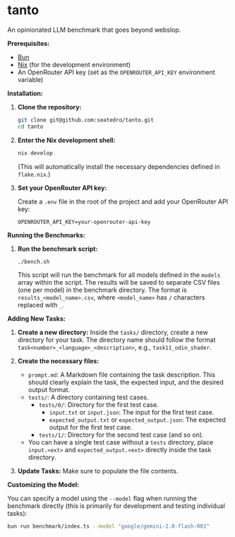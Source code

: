 # tanto

An opinionated LLM benchmark that goes beyond webslop.

**Prerequisites:**

*   [Bun](https://bun.sh/)
*   [Nix](https://nixos.org/download.html) (for the development environment)
*   An OpenRouter API key (set as the `OPENROUTER_API_KEY` environment variable)

**Installation:**

1.  **Clone the repository:**

    ```bash
    git clone git@github.com:seatedro/tanto.git
    cd tanto
    ```

2.  **Enter the Nix development shell:**

    ```bash
    nix develop
    ```
    (This will automatically install the necessary dependencies defined in `flake.nix`.)

3.  **Set your OpenRouter API key:**

    Create a `.env` file in the root of the project and add your OpenRouter API key:

    ```
    OPENROUTER_API_KEY=your-openrouter-api-key
    ```

**Running the Benchmarks:**

1.  **Run the benchmark script:**

    ```bash
    ./bench.sh
    ```

    This script will run the benchmark for all models defined in the `models` array within the script.  The results will be saved to separate CSV files (one per model) in the benchmark directory.  The format is `results_<model_name>.csv`, where `<model_name>` has `/` characters replaced with `_`.

**Adding New Tasks:**

1.  **Create a new directory:** Inside the `tasks/` directory, create a new directory for your task.  The directory name should follow the format `task<number>_<language>_<description>`, e.g., `task11_odin_shader`.

2.  **Create the necessary files:**

    *   `prompt.md`: A Markdown file containing the task description.  This should clearly explain the task, the expected input, and the desired output format.
    *   `tests/`: A directory containing test cases.
        *   `tests/0/`: Directory for the first test case.
            *   `input.txt` or `input.json`: The input for the first test case.
            *   `expected_output.txt` or `expected_output.json`: The expected output for the first test case.
        *   `tests/1/`: Directory for the second test case (and so on).
    * You can have a single test case without a `tests` directory, place `input.<ext>` and `expected_output.<ext>` directly inside the task directory.

3. **Update Tasks:** Make sure to populate the file contents.

**Customizing the Model:**

You can specify a model using the `--model` flag when running the benchmark directly (this is primarily for development and testing individual tasks):

```bash
bun run benchmark/index.ts --model "google/gemini-2.0-flash-001"

